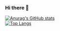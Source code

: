 ### Hi there 👋

[![Anurag's GitHub stats](https://github-readme-stats.vercel.app/api?username=Verginius&show_icons=true)](https://github.com/anuraghazra/github-readme-stats)
</br>
[![Top Langs](https://github-readme-stats.vercel.app/api/top-langs/?username=Verginius&layout=compact)](https://github.com/anuraghazra/github-readme-stats)
